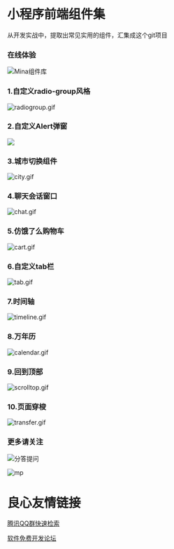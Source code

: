 # 小程序前端组件集

从开发实战中，提取出常见实用的组件，汇集成这个git项目

### 在线体验

![Mina组件库](https://upload-images.jianshu.io/upload_images/2599324-0f35fc4563eae29c.jpg?imageMogr2/auto-orient/strip%7CimageView2/2/w/1240)

### 1.自定义radio-group风格

![radiogroup.gif](https://upload-images.jianshu.io/upload_images/2599324-fa717f6342996880.gif?imageMogr2/auto-orient/strip)


### 2.自定义Alert弹窗

![](https://upload-images.jianshu.io/upload_images/2599324-8280c8328b83e116.gif?imageMogr2/auto-orient/strip)

### 3.城市切换组件

![city.gif](https://upload-images.jianshu.io/upload_images/2599324-d86704aa1097d157.gif?imageMogr2/auto-orient/strip)

### 4.聊天会话窗口

![chat.gif](https://upload-images.jianshu.io/upload_images/2599324-228d5ddd201c08fb.gif?imageMogr2/auto-orient/strip)

### 5.仿饿了么购物车

![cart.gif](https://upload-images.jianshu.io/upload_images/2599324-ac8cc8be34c0bb9d.gif?imageMogr2/auto-orient/strip)

### 6.自定义tab栏

![tab.gif](https://upload-images.jianshu.io/upload_images/2599324-486fe0e71aeec8c4.gif?imageMogr2/auto-orient/strip)

### 7.时间轴

![timeline.gif](https://upload-images.jianshu.io/upload_images/2599324-7f9bbf99c1c783a0.gif?imageMogr2/auto-orient/strip)

### 8.万年历
![calendar.gif](https://upload-images.jianshu.io/upload_images/2599324-71dd8514d984f8b5.gif?imageMogr2/auto-orient/strip)

### 9.回到顶部
![scrolltop.gif](https://upload-images.jianshu.io/upload_images/2599324-dfa6c2ee0619e372.gif?imageMogr2/auto-orient/strip)

### 10.页面穿梭

![transfer.gif](https://upload-images.jianshu.io/upload_images/2599324-482eb18ac362185e.gif?imageMogr2/auto-orient/strip)

### 更多请关注

![分答提问](https://upload-images.jianshu.io/upload_images/2599324-2ad8c4ab82f1fae9.png?imageMogr2/auto-orient/strip%7CimageView2/2/w/1240)

![mp](http://upload-images.jianshu.io/upload_images/2599324-60b6db0a9b0ed867.png?imageMogr2/auto-orient/strip%7CimageView2/2/w/1240)

 # 良心友情链接

[腾讯QQ群快速检索](http://u.720life.cn/s/8cf73f7c)

[软件免费开发论坛](http://u.720life.cn/s/bbb01dc0)